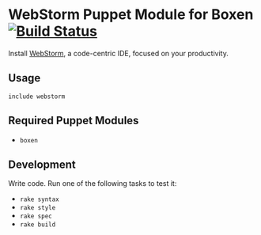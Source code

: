 # WebStorm Puppet Module for Boxen [![Build Status](https://travis-ci.org/bradhouse/puppet-webstorm.png?branch=master)](https://travis-ci.org/bradhouse/puppet-webstorm)

Install [WebStorm](http://www.jetbrains.com/webstorm/), a code-centric IDE, focused on your productivity.

## Usage

```include webstorm```

## Required Puppet Modules

* `boxen`

## Development

Write code. Run one of the following tasks to test it:
* `rake syntax`
* `rake style`
* `rake spec`
* `rake build`
